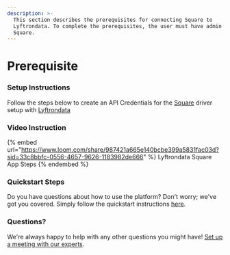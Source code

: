 ```yaml
---
description: >-
  This section describes the prerequisites for connecting Square to
  Lyftrondata. To complete the prerequisites, the user must have admin access to
  Square.
---
```


# Prerequisite

<mark style="color:blue;"></mark>

### Setup Instructions

Follow the steps below to create an API Credentials for the [Square](https://www.lyftrondata.com/integration/commerce-analytics/square/) driver setup with [Lyftrondata](https://www.lyftrondata.com)

### Video Instruction

{% embed url="https://www.loom.com/share/987421a665e140bcbe399a5831fac03d?sid=33c8bbfc-0556-4657-9626-1183982de666" %}
Lyftrondata Square App Steps
{% endembed %}

### Quickstart Steps

Do you have questions about how to use the platform? Don't worry; we've got you covered. Simply follow the quickstart instructions [here](README.md).

### Questions? <a href="#questions" id="questions"></a>

We're always happy to help with any other questions you might have! [Set up a meeting with our experts](https://www.lyftrondata.com/book-a-meeting/).

